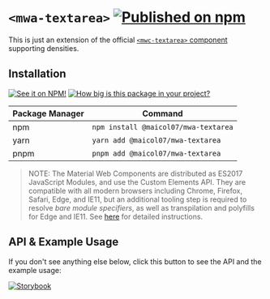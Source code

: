 # `<mwa-textarea>` [![Published on npm](https://img.shields.io/npm/v/@maicol07/mwa-textarea.svg)](https://www.npmjs.com/package/@maicol07/mwa-layout-grid)

This is just an extension of the official [`<mwc-textarea>` component](https://github.com/material-components/material-web/tree/master/packages/textarea) supporting densities.
## Installation
[![See it on NPM!](https://img.shields.io/npm/v/@maicol07/mwa-textarea?style=for-the-badge)](https://www.npmjs.com/package/@maicol07/mwa-layout-grid)
[![How big is this package in your project?](https://img.shields.io/bundlephobia/minzip/@maicol07/mwa-textarea?style=for-the-badge)](https://bundlephobia.com/result?p=@maicol07/mwa-layout-grid)

| Package Manager | Command                        |
|-----------------|--------------------------------|
| npm             | `npm install @maicol07/mwa-textarea` |
| yarn            | `yarn add @maicol07/mwa-textarea`    |
| pnpm            | `pnpm add @maicol07/mwa-textarea`    |

> NOTE: The Material Web Components are distributed as ES2017 JavaScript Modules, and use the Custom Elements API. They are compatible with all modern browsers including Chrome, Firefox, Safari, Edge, and IE11, but an additional tooling step is required to resolve *bare module specifiers*, as well as transpilation and polyfills for Edge and IE11. See [here](https://github.com/material-components/material-components-web-components#quick-start) for detailed instructions.

## API & Example Usage
If you don't see anything else below, click this button to see the API and the example usage:

[![Storybook](https://shields.io/badge/-Play%20with%20this%20web%20component-2a0481?logo=storybook&style=for-the-badge)](https://625eadb22bf40d003a32215a-ulgonylooz.chromatic.com/?path=/docs/iconbutton)
